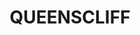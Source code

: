 ---
lastmod: '2025-04-06T06:05:20+00:00'
latitude: -33.776781
layout: suburb
longitude: 151.28494
postcode: '2096'
state: NSW
title: QUEENSCLIFF
url: /nsw/queenscliff/
---